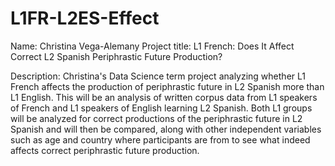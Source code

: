 # L1FR-L2ES-Effect

Name: Christina Vega-Alemany
Project title: L1 French: Does It Affect Correct L2 Spanish Periphrastic Future Production?


Description: Christina's Data Science term project analyzing whether L1 French affects the production of periphrastic future in L2 Spanish more than L1 English. This will be an analysis of written corpus data from L1 speakers of French and L1 speakers of English learning L2 Spanish. Both L1 groups will be analyzed for correct productions of the periphrastic future in L2 Spanish and will then be compared, along with other independent variables such as age and country where participants are from to see what indeed affects correct periphrastic future production. 
